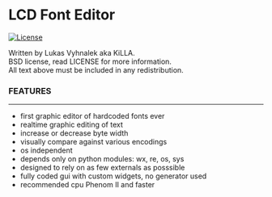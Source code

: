 # LCD Font Editor

[![License](https://img.shields.io/badge/License-BSD%202--Clause-orange.svg)](https://opensource.org/licenses/BSD-2-Clause)

Written by Lukas Vyhnalek aka KiLLA.<br/>
BSD license, read LICENSE for more information.<br/>
All text above must be included in any redistribution.<br/>

### FEATURES

---

- first graphic editor of hardcoded fonts ever
- realtime graphic editing of text
- increase or decrease byte width
- visually compare against various encodings
- os independent
- depends only on python modules: wx, re, os, sys
- designed to rely on as few externals as posssible
- fully coded gui with custom widgets, no generator used
- recommended cpu Phenom II and faster

